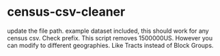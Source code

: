 # census-csv-cleaner

update the file path. 
example dataset included, this should work for any census csv.
Check prefix. This script removes 1500000US. However you can modify to different geographies. Like Tracts instead of Block Groups. 
